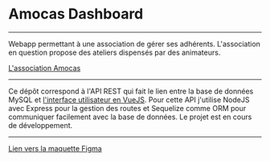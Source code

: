 # Amocas Dashboard
***
Webapp permettant à une association de gérer ses adhérents. L'association en question propose des ateliers dispensés par des animateurs.

[L'association Amocas](https://amocas.fr/)

***

Ce dépôt correspond à l'API REST qui fait le lien entre la base de données MySQL et [l'interface utilisateur en VueJS](https://github.com/titouan-pellerin/Amocas-Dashboard-Front).
Pour cette API j'utilise NodeJS avec Express pour la gestion des routes et Sequelize comme ORM pour communiquer facilement avec la base de données.
Le projet est en cours de développement.

***

[Lien vers la maquette Figma](https://www.figma.com/file/5NKrOw4D7k7UNoOZlsK7Bc/Design?node-id=0%3A1)

